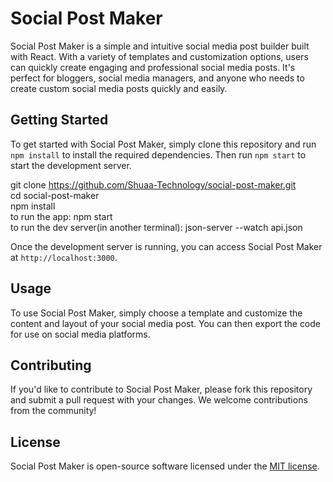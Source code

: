 # Social Post Maker

Social Post Maker is a simple and intuitive social media post builder built with React. With a variety of templates and customization options, users can quickly create engaging and professional social media posts. It's perfect for bloggers, social media managers, and anyone who needs to create custom social media posts quickly and easily.

## Getting Started

To get started with Social Post Maker, simply clone this repository and run `npm install` to install the required dependencies. Then run `npm start` to start the development server.

git clone https://github.com/Shuaa-Technology/social-post-maker.git <br/>
cd social-post-maker <br/>
npm install <br/>
to run the app: npm start <br/> 
to run the dev server(in another terminal): json-server --watch api.json <br/>


Once the development server is running, you can access Social Post Maker at `http://localhost:3000`.

## Usage

To use Social Post Maker, simply choose a template and customize the content and layout of your social media post. You can then export the code for use on social media platforms.

## Contributing

If you'd like to contribute to Social Post Maker, please fork this repository and submit a pull request with your changes. We welcome contributions from the community!

## License

Social Post Maker is open-source software licensed under the [MIT license](https://opensource.org/licenses/MIT).
